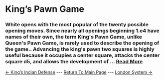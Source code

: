# King’s Pawn Game

### White opens with the most popular of the twenty possible opening moves. Since nearly all openings beginning 1.e4 have names of their own, the term King's Pawn Game, unlike Queen's Pawn Game, is rarely used to describe the opening of the game.. Advancing the king's pawn two squares is highly useful because it occupies a center square, attacks the center square d5, and allows the development of ...  [Read More](https://en.wikipedia.org/wiki/King's_Pawn_Game)

[<- King’s Indian Defense](King’sIndianDefense.md) --- [Return To Main Page](index.md) --- [London System ->](LondonSystem.md)